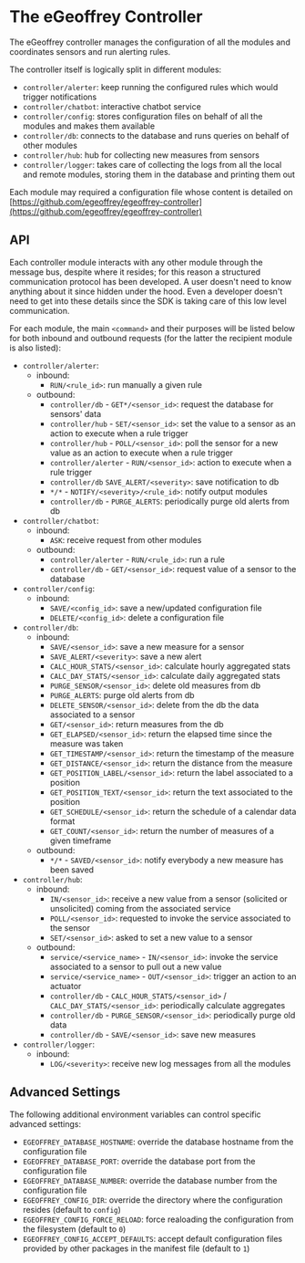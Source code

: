 # The eGeoffrey Controller

The eGeoffrey controller manages the configuration of all the modules and coordinates sensors and run alerting rules. 

The controller itself is logically split in different modules:

* `controller/alerter`: keep running the configured rules which would trigger notifications
* `controller/chatbot`: interactive chatbot service
* `controller/config`: stores configuration files on behalf of all the modules and makes them available
* `controller/db`: connects to the database and runs queries on behalf of other modules
* `controller/hub`: hub for collecting new measures from sensors
* `controller/logger`: takes care of collecting the logs from all the local and remote modules, storing them in the database and printing them out

Each module may required a configuration file whose content is detailed on [https://github.com/egeoffrey/egeoffrey-controller](https://github.com/egeoffrey/egeoffrey-controller)

## API

Each controller module interacts with any other module through the message bus, despite where it resides; for this reason a structured communication protocol has been developed. A user doesn't need to know anything about it since hidden under the hood. Even a developer doesn't need to get into these details since the SDK is taking care of this low level communication.

For each module, the main `<command>` and their purposes will be listed below for both inbound and outbound requests (for the latter the recipient module is also listed):

* `controller/alerter`: 
    * inbound: 
        - `RUN/<rule_id>`: run manually a given rule
    * outbound: 
        - `controller/db` - `GET*/<sensor_id>`: request the database for sensors' data
        - `controller/hub` - `SET/<sensor_id>`: set the value to a sensor as an action to execute when a rule trigger
        - `controller/hub` - `POLL/<sensor_id>`: poll the sensor for a new value as an action to execute when a rule trigger
        - `controller/alerter` - `RUN/<sensor_id>`: action to execute when a rule trigger
        - `controller/db` `SAVE_ALERT/<severity>`: save notification to db
        - `*/*` - `NOTIFY/<severity>/<rule_id>`: notify output modules
        - `controller/db` - `PURGE_ALERTS`: periodically purge old alerts from db
* `controller/chatbot`:  
    * inbound: 
        - `ASK`: receive request from other modules
    * outbound: 
        - `controller/alerter` - `RUN/<rule_id>`: run a rule
        - `controller/db` - `GET/<sensor_id>`: request value of a sensor to the database
* `controller/config`:
    * inbound: 
        - `SAVE/<config_id>`: save a new/updated configuration file
        - `DELETE/<config_id>`: delete a configuration file
* `controller/db`:
    * inbound: 
        - `SAVE/<sensor_id>`: save a new measure for a sensor
        - `SAVE_ALERT/<severity>`: save a new alert
        - `CALC_HOUR_STATS/<sensor_id>`: calculate hourly aggregated stats
        - `CALC_DAY_STATS/<sensor_id>`: calculate daily aggregated stats
        - `PURGE_SENSOR/<sensor_id>`: delete old measures from db
        - `PURGE_ALERTS`: purge old alerts from db
        - `DELETE_SENSOR/<sensor_id>`: delete from the db the data associated to a sensor
        - `GET/<sensor_id>`: return measures from the db
        - `GET_ELAPSED/<sensor_id>`: return the elapsed time since the measure was taken
        - `GET_TIMESTAMP/<sensor_id>`: return the timestamp of the measure
        - `GET_DISTANCE/<sensor_id>`: return the distance from the measure
        - `GET_POSITION_LABEL/<sensor_id>`: return the label associated to a position
        - `GET_POSITION_TEXT/<sensor_id>`: return the text associated to the position
        - `GET_SCHEDULE/<sensor_id>`: return the schedule of a calendar data format
        - `GET_COUNT/<sensor_id>`: return the number of measures of a given timeframe
    * outbound: 
        - `*/*` - `SAVED/<sensor_id>`: notify everybody a new measure has been saved
* `controller/hub`:  
    * inbound: 
        - `IN/<sensor_id>`: receive a new value from a sensor (solicited or unsolicited) coming from the associated service
        - `POLL/<sensor_id>`: requested to invoke the service associated to the sensor
        - `SET/<sensor_id>`: asked to set a new value to a sensor
    * outbound: 
        - `service/<service_name>` - `IN/<sensor_id>`: invoke the service associated to a sensor to pull out a new value
        - `service/<service_name>` - `OUT/<sensor_id>`: trigger an action to an actuator
        - `controller/db` - `CALC_HOUR_STATS/<sensor_id>` / `CALC_DAY_STATS/<sensor_id>`: periodically calculate aggregates
        - `controller/db` - `PURGE_SENSOR/<sensor_id>`: periodically purge old data
        - `controller/db` - `SAVE/<sensor_id>`: save new measures
* `controller/logger`:  
    * inbound: 
        - `LOG/<severity>`: receive new log messages from all the modules
 
## Advanced Settings

The following additional environment variables can control specific advanced settings:

* `EGEOFFREY_DATABASE_HOSTNAME`: override the database hostname from the configuration file
* `EGEOFFREY_DATABASE_PORT`: override the database port from the configuration file
* `EGEOFFREY_DATABASE_NUMBER`: override the database number from the configuration file
* `EGEOFFREY_CONFIG_DIR`: override the directory where the configuration resides (default to `config`)
* `EGEOFFREY_CONFIG_FORCE_RELOAD`: force realoading the configuration from the filesystem (default to `0`)
* `EGEOFFREY_CONFIG_ACCEPT_DEFAULTS`: accept default configuration files provided by other packages in the manifest file (default to `1`)
